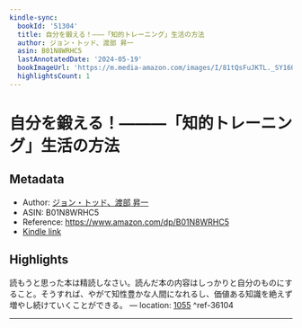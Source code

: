 ```yaml
---
kindle-sync:
  bookId: '51304'
  title: 自分を鍛える！―――「知的トレーニング」生活の方法
  author: ジョン・トッド、渡部 昇一
  asin: B01N8WRHC5
  lastAnnotatedDate: '2024-05-19'
  bookImageUrl: 'https://m.media-amazon.com/images/I/81tQsFuJKTL._SY160.jpg'
  highlightsCount: 1
---
```

# 自分を鍛える！―――「知的トレーニング」生活の方法
## Metadata
* Author: [ジョン・トッド、渡部 昇一](https://www.amazon.comundefined)
* ASIN: B01N8WRHC5
* Reference: https://www.amazon.com/dp/B01N8WRHC5
* [Kindle link](kindle://book?action=open&asin=B01N8WRHC5)

## Highlights
読もうと思った本は精読しなさい。読んだ本の内容はしっかりと自分のものにすること。そうすれば、やがて知性豊かな人間になれるし、価値ある知識を絶えず増やし続けていくことができる。 — location: [1055](kindle://book?action=open&asin=B01N8WRHC5&location=1055) ^ref-36104

---

